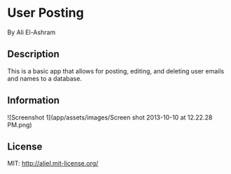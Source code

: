 # User Posting

By Ali El-Ashram

## Description

This is a basic app that allows for posting, editing, and deleting user emails and names to a database.

## Information

![Screenshot 1](app/assets/images/Screen shot 2013-10-10 at 12.22.28 PM.png)

## License

MIT: http://aliel.mit-license.org/
